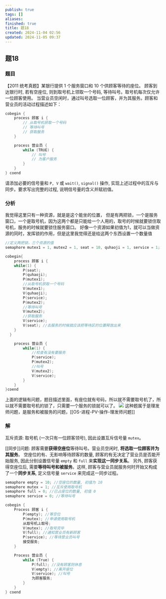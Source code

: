 ```yaml
---
publish: true
tags: []
aliases: 
finished: true
title: 题18
created: 2024-11-04 02:56
updated: 2024-11-05 09:37
---
```

## 题18
### 题目
【2011 统考真题】某银行提供 1 个服务窗口和 10 个供顾客等待的座位。
顾客到达银行时, 若有空座位, 则到取号机上领取一个号码, 等待叫号。取号机每次仅允许一位顾客使用。
当营业员空闲时，通过叫号选取一位顾客，并为其服务。顾客和营业员的活动过程描述如下：
```cpp
cobegin {
    process 顾客 i {
        // 从取号机获取一个号码
        // 等待叫号
        // 获取服务
    }

    process 营业员 {
        while (TRUE) {
            // 叫号
            // 为客户服务
        }
    }
} coend
```
请添加必要的信号量和 `P, V` 或 `wait()`, `signal()` 操作, 实现上述过程中的互斥与同步。要求写出完整的过程, 说明信号量的含义并赋初值。
### 分析
我觉得这里只有一种资源，就是是这个能坐的位置，
但是有两把锁，一个是服务窗口，一个是取号机，因为这两个都是只能给一个人用的，取号的时候就要锁住取号机，服务的时候就要锁住服务窗口。
好像一个资源如果初值为1，就可以当做资源的同时，发挥锁的作用，但是这里我觉得还是给这两个东西设置一个数量值
```c
//定义两把锁，三个资源的值
semaphore mutex1 = 1, mutex2 = 1, seat = 10, quhaoji = 1, service = 1;

cobegin{ 
	process 顾客 i {
	while(1) {
		P(seat);
	    P(quhaoji);
	    P(mutex1);
	    //从取号机获取一个号码
	    V(mutex1);
	    V(quhaoji);
	    P(service);
	    P(mutex2);
	    //等待叫号
	    V(mutex2);
	    //获取服务
	    V(service);
	    V(seat); //去服务的时候就应该把等待区的位置释放出来
	}
  }

	process 营业员 {
		while(1) {
			//检查有没有要服务
			P(service);
			P(mutex2);
			//叫号
			V(mutex2);
			V(service);
		}
	}
}coend
```
上面的逻辑有问题，题目描述里面，有座位就有号码，所以就不需要取号机了，所以就不需要取号机的锁了，只需要一个服务的锁就可以了。
![](https://img.hwenyi.tech/202411051737284.webp)
这种题属于是理发师问题，是服务和被服务的问题，[[OS-进程-PV-操作-理发师问题]]
### 解

互斥资源: 取号机 (一次只有一位顾客领号), 因此设置互斥信号量 `mutex`。

[[同步]]问题: 顾客需要**获得空座位**等待叫号。营业员空闲时, **将选取一位顾客并为其服务**。
空座位的有、无影响等待顾客的数量, 顾客的有无决定了营业员是否能开始服务, 因此分别设置信号量 `empty` 和 `full` 来**实现这一同步关系**。
另外, 顾客获得空座位后, 需要**等待叫号和被服务**。这样, 顾客与营业员就服务何时开始又构成了一个**同步关系**, 定义信号量 `service` 来完成这一同步过程。

```c
semaphore empty = 10; //空座位的数量, 初值为 10
semaphore mutex = 1; //互斥使用取号机
semaphore full = 0; //已占座位的数量, 初值 0
semaphore service = 0; //等待叫号

cobegin {
    Process 顾客 i {
        P(empty); //等空位
        P(mutex); //申请使用取号机
        从取号机上取号;
        V(mutex); //取号完毕
        V(full); //通知营业员有新顾客
        P(service); //等待营业员叫号
        接受服务;
    }

    Process 营业员 {
        while (True) {
            P(full); //没有顾客则休息
            V(empty); //离开座位
            V(service); //叫号
            为顾客服务;
        }
    }
} coend
```
